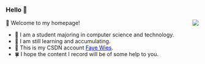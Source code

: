 ### Hello 🌊

<img align="right" src="https://github-readme-stats.vercel.app/api?username=WF2000&show_icons=true&icon_color=718096&text_color=718096&bg_color=ffffff&hide_title=true" />


📘 Welcome to my homepage!

- 🌲 I am a student majoring in computer science and technology.
- 🌳 I am still learning and accumulating. 
- 🎄 This is my CSDN account <a href="https://blog.csdn.net/wufan2000?spm=1000.2115.3001.5343"><font color="blue">Faye Wies</font></a>.
- 🍀 I hope the content I record will be of some help to you.

